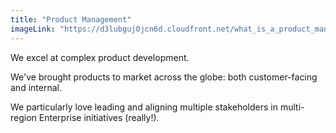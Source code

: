 ```yaml
---
title: "Product Management"
imageLink: "https://d3lubguj0jcn6d.cloudfront.net/what_is_a_product_manager-570x320_sm.png"
---
```


We excel at complex product development.

We've brought products to market across the globe: both customer-facing and
internal.

We particularly love leading and aligning multiple stakeholders in
multi-region Enterprise initiatives (really!).
